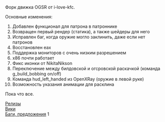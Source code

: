 Форк движка OGSR от i-love-kfc.

Основные изменения:
1) Добавлен функционал для патрона в патроннике
2) Возвращен первый рендер (статика), а также шейдеры для него
3) Исправлен баг, когда оружие могло заклинить, даже если нет патронов
4) Восстановлен eax
5) Поддержка мониторов с очень низким разрешением
6) х86 почти работает
7) Фикс иконки от NikitaNikson
8) Переключение между билдовской и огсровской раскачкой (команда g_build_bobbing on/off)
9) Команда hud_left_handed из OpenXRay (оружие в левой руке)
10) Возможность указания анимации для расклина

Пока что все.


[Релизы](https://github.com/i-love-kfc/OGSR-Engine_by_ILK/releases)  
[Вики](https://github.com/i-love-kfc/OGSR-Engine_by_ILK/wiki)  
[Баги, предложения](https://github.com/i-love-kfc/OGSR-Engine_by_ILK/issues)
1
